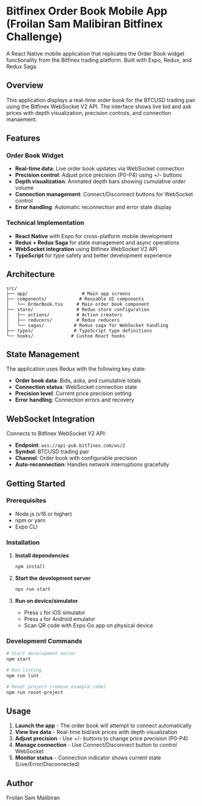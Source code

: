 # Bitfinex Order Book Mobile App (Froilan Sam Malibiran Bitfinex Challenge)

A React Native mobile application that replicates the Order Book widget functionality from the Bitfinex trading platform. Built with Expo, Redux, and Redux Saga.

## Overview

This application displays a real-time order book for the BTCUSD trading pair using the Bitfinex WebSocket V2 API. The interface shows live bid and ask prices with depth visualization, precision controls, and connection manaement.

## Features

### Order Book Widget

- **Real-time data**: Live order book updates via WebSocket connection
- **Precision control**: Adjust price precision (P0-P4) using +/- buttons
- **Depth visualization**: Animated depth bars showing cumulative order volume
- **Connection management**: Connect/Disconnect buttons for WebSocket control
- **Error handling**: Automatic reconnection and error state display

### Technical Implementation

- **React Native** with Expo for cross-platform mobile development
- **Redux + Redux Saga** for state management and async operations
- **WebSocket integration** using Bitfinex WebSocket V2 API
- **TypeScript** for type safety and better development experience

## Architecture

```
src/
├── app/                    # Main app screens
├── components/            # Reusable UI components
│   └── OrderBook.tsx     # Main order book component
├── store/                # Redux store configuration
│   ├── actions/          # Action creators
│   ├── reducers/         # Redux reducers
│   └── sagas/           # Redux saga for WebSocket handling
├── types/               # TypeScript type definitions
└── hooks/              # Custom React hooks
```

## State Management

The application uses Redux with the following key state:

- **Order book data**: Bids, asks, and cumulative totals
- **Connection status**: WebSocket connection state
- **Precision level**: Current price precision setting
- **Error handling**: Connection errors and recovery

## WebSocket Integration

Connects to Bitfinex WebSocket V2 API:

- **Endpoint**: `wss://api-pub.bitfinex.com/ws/2`
- **Symbol**: BTCUSD trading pair
- **Channel**: Order book with configurable precision
- **Auto-reconnection**: Handles network interruptions gracefully

## Getting Started

### Prerequisites

- Node.js (v16 or higher)
- npm or yarn
- Expo CLI

### Installation

1. **Install dependencies**

   ```bash
   npm install
   ```

2. **Start the development server**

   ```bash
   npx run start
   ```

3. **Run on device/simulator**
   - Press `i` for iOS simulator
   - Press `a` for Android emulator
   - Scan QR code with Expo Go app on physical device

### Development Commands

```bash
# Start development server
npm start

# Run linting
npm run lint

# Reset project (remove example code)
npm run reset-project
```

## Usage

1. **Launch the app** - The order book will attempt to connect automatically
2. **View live data** - Real-time bid/ask prices with depth visualization
3. **Adjust precision** - Use +/- buttons to change price precision (P0-P4)
4. **Manage connection** - Use Connect/Disconnect button to control WebSocket
5. **Monitor status** - Connection indicator shows current state (Live/Error/Disconnected)

## Author

Froilan Sam Malibiran
